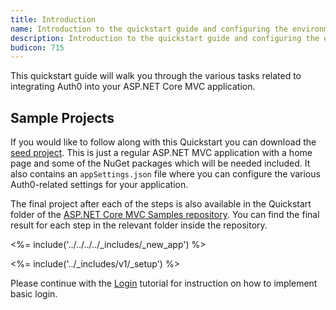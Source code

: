```yaml
---
title: Introduction
name: Introduction to the quickstart guide and configuring the environment
description: Introduction to the quickstart guide and configuring the environment.
budicon: 715
---
```

This quickstart guide will walk you through the various tasks related to integrating Auth0 into your ASP.NET Core MVC application.

## Sample Projects

If you would like to follow along with this Quickstart you can download the [seed project](https://github.com/auth0-samples/auth0-aspnetcore-mvc-samples/tree/v1/Quickstart/00-Starter-Seed). This is just a regular ASP.NET MVC application with a home page and some of the NuGet packages which will be needed included. It also contains an `appSettings.json` file where you can configure the various Auth0-related settings for your application.

The final project after each of the steps is also available in the Quickstart folder of the [ASP.NET Core MVC Samples repository](https://github.com/auth0-samples/auth0-aspnetcore-mvc-samples/tree/v1/Quickstart). You can find the final result for each step in the relevant folder inside the repository.

<%= include('../../../../_includes/_new_app') %>

<%= include('../_includes/v1/_setup') %>

Please continue with the [Login](/quickstart/webapp/aspnet-core/v1/01-login) tutorial for instruction on how to implement basic login.
